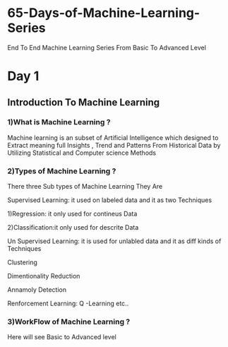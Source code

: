 # 65-Days-of-Machine-Learning-Series
End To End Machine Learning Series From Basic To Advanced Level


 # Day 1  
## Introduction To Machine Learning
### 1)What is Machine Learning ?
   Machine learning is an subset of Artificial Intelligence which designed to Extract meaning full Insights , Trend and Patterns From Historical Data by Utilizing Statistical and Computer science Methods

### 2)Types of Machine Learning ?
There three  Sub types of Machine Learning  They Are

Supervised Learning: it used on labeled data and it as  two Techniques

1)Regression: it only used for contineus Data

2)Classification:it only used for descrite Data

Un Supervised Learning: it is used for unlabled data and it as diff  kinds of Techniques

Clustering

Dimentionality Reduction

Annamoly Detection


Renforcement Learning:
Q -Learning  etc..




### 3)WorkFlow of Machine Learning ?

Here will see Basic to Advanced level



